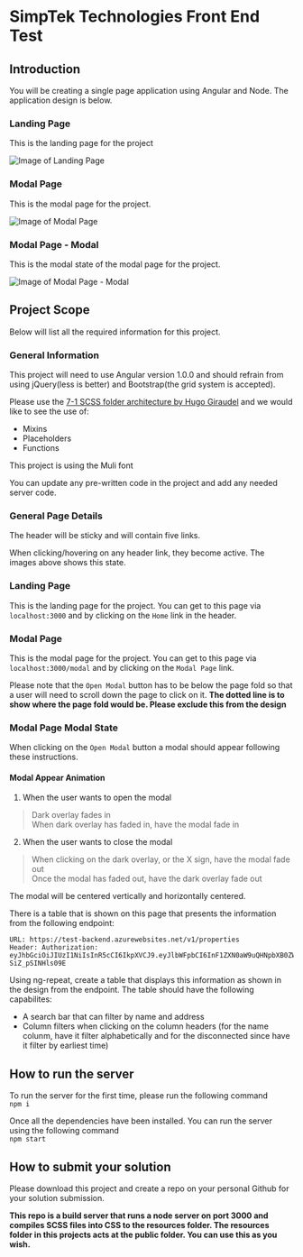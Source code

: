 # SimpTek Technologies Front End Test

## Introduction
You will be creating a single page application using Angular and Node. The application design is below.

### Landing Page
This is the landing page for the project

![Image of Landing Page](https://github.com/KoltonG/Build-Server/raw/master/resources/Home%20Page.png)

### Modal Page
This is the modal page for the project.

![Image of Modal Page](https://github.com/KoltonG/Build-Server/raw/master/resources/Modal%20Page.png)

### Modal Page - Modal
This is the modal state of the modal page for the project.

![Image of Modal Page - Modal](https://github.com/KoltonG/Build-Server/raw/master/resources/Modal%20Page%20-%20Modal.png)

## Project Scope
Below will list all the required information for this project.

### General Information
This project will need to use Angular version 1.0.0 and should refrain from using jQuery(less is better) and Bootstrap(the grid system is accepted).

Please use the [7-1 SCSS folder architecture by Hugo Giraudel](https://sass-guidelin.es/#architecture) and we would like to see the use of:
- Mixins
- Placeholders
- Functions

This project is using the Muli font

You can update any pre-written code in the project and add any needed server code.

### General Page Details
The header will be sticky and will contain five links.

When clicking/hovering on any header link, they become active. The images above shows this state.

### Landing Page
This is the landing page for the project. You can get to this page via `localhost:3000` and by clicking on the `Home` link in the header.

### Modal Page
This is the modal page for the project. You can get to this page via `localhost:3000/modal` and by clicking on the `Modal Page` link.

Please note that the `Open Modal` button has to be below the page fold so that a user will need to scroll down the page to click on it. **The dotted line is to show where the page fold would be. Please exclude this from the design**

### Modal Page Modal State
When clicking on the `Open Modal` button a modal should appear following these instructions.

#### Modal Appear Animation
1. When the user wants to open the modal
> Dark overlay fades in  
> When dark overlay has faded in, have the modal fade in

2. When the user wants to close the modal
> When clicking on the dark overlay, or the X sign, have the modal fade out  
> Once the modal has faded out, have the dark overlay fade out

The modal will be centered vertically and horizontally centered.

There is a table that is shown on this page that presents the information from the following endpoint:
```
URL: https://test-backend.azurewebsites.net/v1/properties
Header: Authorization: eyJhbGciOiJIUzI1NiIsInR5cCI6IkpXVCJ9.eyJlbWFpbCI6InF1ZXN0aW9uQHNpbXB0ZWsuY2EiLCJpYXQiOjE1MDIyMzY0ODEsImV4cCI6MTUwMjI0NzI4MX0.C8hCDimD_qyNGe1_u8arV_xM_TEo-SiZ_pSINHls09E
```

Using ng-repeat, create a table that displays this information as shown in the design from the endpoint. The table should have the following capabilites:
- A search bar that can filter by name and address
- Column filters when clicking on the column headers (for the name colunm, have it filter alphabetically and for the disconnected since have it filter by earliest time)

## How to run the server
To run the server for the first time, please run the following command  
`npm i`

Once all the dependencies have been installed. You can run the server using the following command  
`npm start`

## How to submit your solution
Please download this project and create a repo on your personal Github for your solution submission.


**This repo is a build server that runs a node server on port 3000 and compiles SCSS files into CSS to the resources folder. 
The resources folder in this projects acts at the public folder. You can use this as you wish.**

